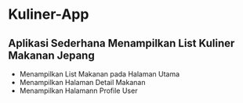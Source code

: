Kuliner-App
==
Aplikasi Sederhana Menampilkan List Kuliner Makanan Jepang
--
- Menampilkan List Makanan pada Halaman Utama
- Menampilkan Halaman Detail Makanan
- Menampilkan Halamann Profile User
